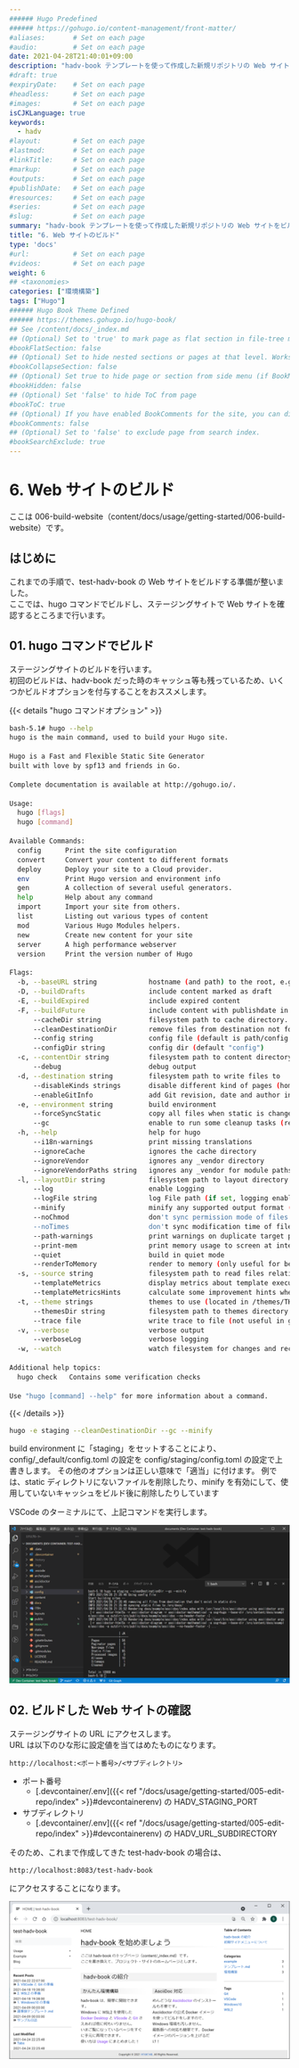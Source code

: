 ```yaml
---
###### Hugo Predefined
###### https://gohugo.io/content-management/front-matter/
#aliases:       # Set on each page
#audio:         # Set on each page
date: 2021-04-28T21:40:01+09:00
description: "hadv-book テンプレートを使って作成した新規リポジトリの Web サイトをビルドする参考情報"
#draft: true
#expiryDate:    # Set on each page 
#headless:      # Set on each page
#images:        # Set on each page
isCJKLanguage: true
keywords:
  - hadv
#layout:        # Set on each page
#lastmod:       # Set on each page
#linkTitle:     # Set on each page
#markup:        # Set on each page
#outputs:       # Set on each page
#publishDate:   # Set on each page
#resources:     # Set on each page
#series:        # Set on each page
#slug:          # Set on each page
summary: "hadv-book テンプレートを使って作成した新規リポジトリの Web サイトをビルドする手順など"
title: "6. Web サイトのビルド"
type: 'docs'
#url:           # Set on each page
#videos:        # Set on each page
weight: 6
## <taxonomies>
categories: ["環境構築"]
tags: ["Hugo"]
###### Hugo Book Theme Defined
###### https://themes.gohugo.io/hugo-book/
## See /content/docs/_index.md
## (Optional) Set to 'true' to mark page as flat section in file-tree menu (if BookMenuBundle not set)
#bookFlatSection: false
## (Optional) Set to hide nested sections or pages at that level. Works only with file-tree menu mode
#bookCollapseSection: false
## (Optional) Set true to hide page or section from side menu (if BookMenuBundle not set)
#bookHidden: false
## (Optional) Set 'false' to hide ToC from page
#bookToC: true
## (Optional) If you have enabled BookComments for the site, you can disable it for specific pages.
#bookComments: false
## (Optional) Set to 'false' to exclude page from search index.
#bookSearchExclude: true
---
```


# 6. Web サイトのビルド

ここは 006-build-website（content/docs/usage/getting-started/006-build-website）です。

## はじめに

これまでの手順で、test-hadv-book の Web サイトをビルドする準備が整いました。  
ここでは、hugo コマンドでビルドし、ステージングサイトで Web サイトを確認するところまで行います。

## 01. hugo コマンドでビルド

ステージングサイトのビルドを行います。  
初回のビルドは、hadv-book だった時のキャッシュ等も残っているため、いくつかビルドオプションを付与することをおススメします。

{{< details "hugo コマンドオプション" >}}
```bash
bash-5.1# hugo --help
hugo is the main command, used to build your Hugo site.

Hugo is a Fast and Flexible Static Site Generator
built with love by spf13 and friends in Go.

Complete documentation is available at http://gohugo.io/.

Usage:
  hugo [flags]
  hugo [command]

Available Commands:
  config      Print the site configuration
  convert     Convert your content to different formats
  deploy      Deploy your site to a Cloud provider.
  env         Print Hugo version and environment info
  gen         A collection of several useful generators.
  help        Help about any command
  import      Import your site from others.
  list        Listing out various types of content
  mod         Various Hugo Modules helpers.
  new         Create new content for your site
  server      A high performance webserver
  version     Print the version number of Hugo

Flags:
  -b, --baseURL string             hostname (and path) to the root, e.g. http://spf13.com/
  -D, --buildDrafts                include content marked as draft
  -E, --buildExpired               include expired content
  -F, --buildFuture                include content with publishdate in the future
      --cacheDir string            filesystem path to cache directory. Defaults: $TMPDIR/hugo_cache/
      --cleanDestinationDir        remove files from destination not found in static directories
      --config string              config file (default is path/config.yaml|json|toml)
      --configDir string           config dir (default "config")
  -c, --contentDir string          filesystem path to content directory
      --debug                      debug output
  -d, --destination string         filesystem path to write files to
      --disableKinds strings       disable different kind of pages (home, RSS etc.)
      --enableGitInfo              add Git revision, date and author info to the pages
  -e, --environment string         build environment
      --forceSyncStatic            copy all files when static is changed.
      --gc                         enable to run some cleanup tasks (remove unused cache files) after the build
  -h, --help                       help for hugo
      --i18n-warnings              print missing translations
      --ignoreCache                ignores the cache directory
      --ignoreVendor               ignores any _vendor directory
      --ignoreVendorPaths string   ignores any _vendor for module paths matching the given Glob pattern
  -l, --layoutDir string           filesystem path to layout directory
      --log                        enable Logging
      --logFile string             log File path (if set, logging enabled automatically)
      --minify                     minify any supported output format (HTML, XML etc.)
      --noChmod                    don't sync permission mode of files
      --noTimes                    don't sync modification time of files
      --path-warnings              print warnings on duplicate target paths etc.
      --print-mem                  print memory usage to screen at intervals
      --quiet                      build in quiet mode
      --renderToMemory             render to memory (only useful for benchmark testing)
  -s, --source string              filesystem path to read files relative from
      --templateMetrics            display metrics about template executions
      --templateMetricsHints       calculate some improvement hints when combined with --templateMetrics
  -t, --theme strings              themes to use (located in /themes/THEMENAME/)
      --themesDir string           filesystem path to themes directory
      --trace file                 write trace to file (not useful in general)
  -v, --verbose                    verbose output
      --verboseLog                 verbose logging
  -w, --watch                      watch filesystem for changes and recreate as needed

Additional help topics:
  hugo check   Contains some verification checks

Use "hugo [command] --help" for more information about a command.
```
{{< /details >}}

```bash {linenos=table,linenostart=1}
hugo -e staging --cleanDestinationDir --gc --minify
```
build environment に「staging」をセットすることにより、config/_default/config.toml の設定を config/staging/config.toml の設定で上書きします。
その他のオプションは正しい意味で「適当」に付けます。
例では、static ディレクトリにないファイルを削除したり、minify を有効にして、使用していないキャッシュをビルド後に削除したりしています

VSCode のターミナルにて、上記コマンドを実行します。

![Build Website](./fig001-build-website.png)

## 02. ビルドした Web サイトの確認

ステージングサイトの URL にアクセスします。  
URL は以下のひな形に設定値を当てはめたものになります。

```text
http://localhost:<ポート番号>/<サブディレクトリ>
```

- ポート番号
  - [.devcontainer/.env]({{< ref "/docs/usage/getting-started/005-edit-repo/index" >}}#devcontainerenv) の HADV_STAGING_PORT
- サブディレクトリ
  - [.devcontainer/.env]({{< ref "/docs/usage/getting-started/005-edit-repo/index" >}}#devcontainerenv) の HADV_URL_SUBDIRECTORY

そのため、これまで作成してきた test-hadv-book の場合は、
```text
http://localhost:8083/test-hadv-book
```
にアクセスすることになります。

![Staging Website](./fig002-staging-website.png)
